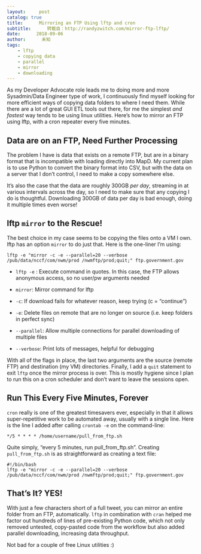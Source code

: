 ```yaml
---
layout:     post
catalog: true
title:      Mirroring an FTP Using lftp and cron
subtitle:      转载自：http://randyzwitch.com/mirror-ftp-lftp/
date:      2018-09-06
author:      未知
tags:
    - lftp
    - copying data
    - parallel
    - mirror
    - downloading
---
```


As my Developer Advocate role leads me to doing more and more Sysadmin/Data Engineer type of work, I continuously find myself looking for more efficient ways of copying data folders to where I need them. While there are a lot of great GUI ETL tools out there, for me the simplest *and fastest* way tends to be using linux utilities. Here’s how to mirror an FTP using lftp, with a cron repeater every five minutes.

## Data are on an FTP, Need Further Processing

The problem I have is data that exists on a remote FTP, but are in a binary format that is incompatible with loading directly into MapD. My current plan is to use Python to convert the binary format into CSV, but with the data on a server that I don’t control, I need to make a copy somewhere else.

It’s also the case that the data are roughly 300GB *per day*, streaming in at various intervals across the day, so I need to make sure that any copying I do is thoughtful. Downloading 300GB of data per day is bad enough, doing it multiple times even worse!

## lftp `mirror` to the Rescue!

The best choice in my case seems to be copying the files onto a VM I own. lftp has an option `mirror` to do just that. Here is the one-liner I’m using:

```
lftp -e "mirror -c -e --parallel=20 --verbose /pub/data/nccf/com/nwm/prod /nwmftp/prod;quit;" ftp.government.gov
```

- `lftp -e` : Execute command in quotes. In this case, the FTP allows anonymous access, so no user/pw arguments needed

- `mirror`: Mirror command for lftp

- `-c`: If download fails for whatever reason, keep trying (c = “continue”)

- `-e`: Delete files on remote that are no longer on source (i.e. keep folders in perfect sync)

- `--parallel`: Allow multiple connections for parallel downloading of multiple files

- `--verbose`: Print lots of messages, helpful for debugging


With all of the flags in place, the last two arguments are the source (remote FTP) and destination (my VM) directories. Finally, I add a `quit` statement to exit `lftp` once the mirror process is over. This is mostly hygiene since I plan to run this on a cron scheduler and don’t want to leave the sessions open.

## Run This Every Five Minutes, Forever

`cron` really is one of the greatest timesavers ever, especially in that it allows super-repetitive work to be automated away, usually with a single line. Here is the line I added after calling `crontab -e` on the command-line:

```
*/5 * * * * /home/username/pull_from_ftp.sh
```

Quite simply, “every 5 minutes, run pull_from_ftp.sh”. Creating `pull_from_ftp.sh` is as straightforward as creating a text file:

```
#!/bin/bash
lftp -e "mirror -c -e --parallel=20 --verbose /pub/data/nccf/com/nwm/prod /nwmftp/prod;quit;" ftp.government.gov
```

## That’s It? YES!

With just a few characters short of a full tweet, you can mirror an entire folder from an FTP, automatically. `lftp` in combination with `cran` helped me factor out hundreds of lines of pre-existing Python code, which not only removed untested, copy-pasted code from the workflow but also added parallel downloading, increasing data throughput.

Not bad for a couple of free Linux utilities :)
